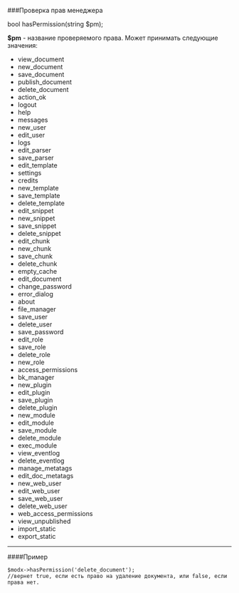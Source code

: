 ###Проверка прав менеджера

bool hasPermission(string $pm);

**$pm** - название проверяемого права. Может принимать следующие значения:

- view_document
- new_document
- save_document
- publish_document
- delete_document
- action_ok
- logout
- help
- messages
- new_user
- edit_user
- logs
- edit_parser
- save_parser
- edit_template
- settings
- credits
- new_template
- save_template
- delete_template
- edit_snippet
- new_snippet
- save_snippet
- delete_snippet
- edit_chunk
- new_chunk
- save_chunk
- delete_chunk
- empty_cache
- edit_document
- change_password
- error_dialog
- about
- file_manager
- save_user
- delete_user
- save_password
- edit_role
- save_role
- delete_role
- new_role
- access_permissions
- bk_manager
- new_plugin
- edit_plugin
- save_plugin
- delete_plugin
- new_module
- edit_module
- save_module
- delete_module
- exec_module
- view_eventlog
- delete_eventlog
- manage_metatags
- edit_doc_metatags
- new_web_user
- edit_web_user
- save_web_user
- delete_web_user
- web_access_permissions
- view_unpublished
- import_static
- export_static

***

####Пример

	$modx->hasPermission('delete_document');
	//вернет true, если есть право на удаление документа, или false, если права нет.